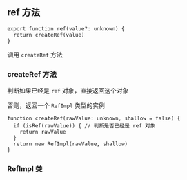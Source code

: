 ## ref 方法

```tsx
export function ref(value?: unknown) {
  return createRef(value)
}
```

调用 `createRef` 方法

### createRef 方法

判断如果已经是 `ref` 对象，直接返回这个对象

否则，返回一个 `RefImpl` 类型的实例

```tsx
function createRef(rawValue: unknown, shallow = false) {
  if (isRef(rawValue)) { // 判断是否已经是 ref 对象
    return rawValue
  }
  return new RefImpl(rawValue, shallow)
}
```

### RefImpl 类

